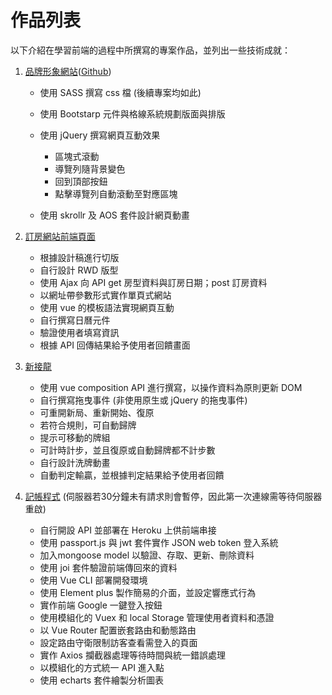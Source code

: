 # 作品列表
以下介紹在學習前端的過程中所撰寫的專案作品，並列出一些技術成就：

1. [品牌形象網站](https://cloudyclee.github.io/Brand_website/dist/index.html)([Github](https://github.com/cloudyclee/Brand_website))
	- 使用 SASS 撰寫 css 檔 (後續專案均如此)
	- 使用 Bootstarp 元件與格線系統規劃版面與排版
	- 使用 jQuery 撰寫網頁互動效果
		
		* 區塊式滾動
		* 導覽列隨背景變色
		* 回到頂部按鈕
		* 點擊導覽列自動滾動至對應區塊
		
	- 使用 skrollr 及 AOS 套件設計網頁動畫

2. [訂房網站前端頁面](https://cloudyclee.github.io/Hotel-reservation/)
	- 根據設計稿進行切版
	- 自行設計 RWD 版型
	- 使用 Ajax 向 API get 房型資料與訂房日期；post 訂房資料
	- 以網址帶參數形式實作單頁式網站
	- 使用 vue 的模板語法實現網頁互動
	- 自行撰寫日曆元件
	- 驗證使用者填寫資訊
	- 根據 API 回傳結果給予使用者回饋畫面

3. [新接龍](https://cloudyclee.github.io/Free_cell/)
	- 使用 vue composition API 進行撰寫，以操作資料為原則更新 DOM
	- 自行撰寫拖曳事件 (非使用原生或 jQuery 的拖曳事件)
	- 可重開新局、重新開始、復原
	- 若符合規則，可自動歸牌
	- 提示可移動的牌組
	- 可計時計步，並且復原或自動歸牌都不計步數
	- 自行設計洗牌動畫
	- 自動判定輸贏，並根據判定結果給予使用者回饋

4. [記帳程式](https://cloudyclee.github.io/MyWallet/) (伺服器若30分鐘未有請求則會暫停，因此第一次連線需等待伺服器重啟)
	- 自行開設 API 並部署在 Heroku 上供前端串接
	- 使用 passport.js 與 jwt 套件實作 JSON web token 登入系統
	- 加入mongoose model 以驗證、存取、更新、刪除資料
	- 使用 joi 套件驗證前端傳回來的資料
	- 使用 Vue CLI 部署開發環境
	- 使用 Element plus 製作簡易的介面，並設定響應式行為
	- 實作前端 Google 一鍵登入按鈕
	- 使用模組化的 Vuex 和 local Storage 管理使用者資料和憑證
	- 以 Vue Router 配置嵌套路由和動態路由
	- 設定路由守衛限制訪客查看需登入的頁面
	- 實作 Axios 攔截器處理等待時間與統一錯誤處理
	- 以模組化的方式統一 API 進入點
	- 使用 echarts 套件繪製分析圖表
  
  
